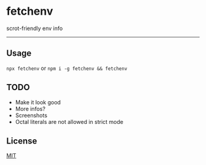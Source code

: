 # fetchenv

scrot-friendly env info

--------

## Usage

`npx fetchenv` or `npm i -g fetchenv && fetchenv`

## TODO

* Make it look good
* More infos?
* Screenshots
* Octal literals are not allowed in strict mode

## License

[MIT](./LICENSE.md)
